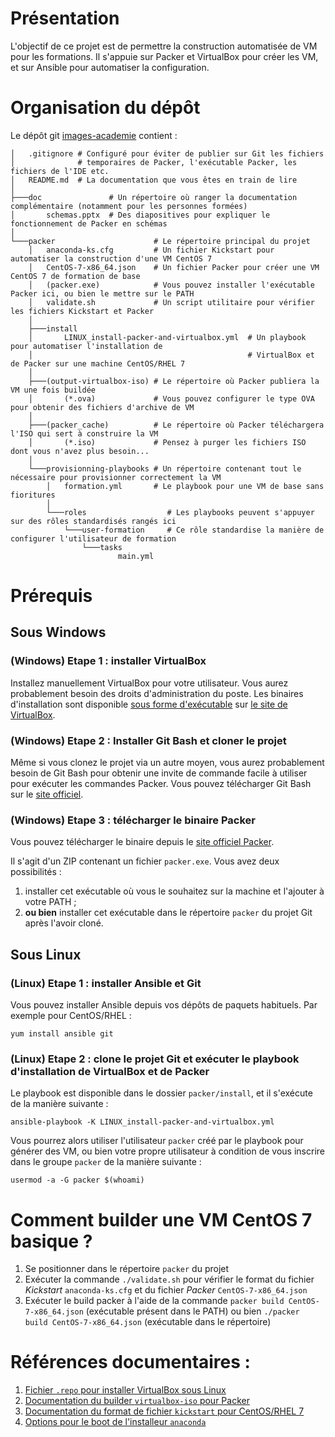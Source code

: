 # Présentation

L'objectif de ce projet est de permettre la construction automatisée de VM pour les formations. Il s'appuie sur 
Packer et VirtualBox pour créer les VM, et sur Ansible pour automatiser la configuration.

# Organisation du dépôt

Le dépôt git [images-academie](https://github.com/valeuriad-techlab/images-academie) contient :

    │   .gitignore # Configuré pour éviter de publier sur Git les fichiers
    │              # temporaires de Packer, l'exécutable Packer, les fichiers de l'IDE etc.                                   
    │   README.md  # La documentation que vous êtes en train de lire
    │
    ├───doc               # Un répertoire où ranger la documentation complémentaire (notamment pour les personnes formées)
    │       schemas.pptx  # Des diapositives pour expliquer le fonctionnement de Packer en schémas
    │
    └───packer                      # Le répertoire principal du projet
        │   anaconda-ks.cfg         # Un fichier Kickstart pour automatiser la construction d'une VM CentOS 7
        │   CentOS-7-x86_64.json    # Un fichier Packer pour créer une VM CentOS 7 de formation de base
        │   (packer.exe)            # Vous pouvez installer l'exécutable Packer ici, ou bien le mettre sur le PATH
        │   validate.sh             # Un script utilitaire pour vérifier les fichiers Kickstart et Packer
        │
        ├───install
        │       LINUX_install-packer-and-virtualbox.yml  # Un playbook pour automatiser l'installation de
        │                                                # VirtualBox et de Packer sur une machine CentOS/RHEL 7 
        │
        ├───(output-virtualbox-iso) # Le répertoire où Packer publiera la VM une fois buildée
        │       (*.ova)             # Vous pouvez configurer le type OVA pour obtenir des fichiers d'archive de VM
        │
        ├───(packer_cache)          # Le répertoire où Packer téléchargera l'ISO qui sert à construire la VM 
        │       (*.iso)             # Pensez à purger les fichiers ISO dont vous n'avez plus besoin...
        │
        └───provisionning-playbooks # Un répertoire contenant tout le nécessaire pour provisionner correctement la VM
            │   formation.yml       # Le playbook pour une VM de base sans fioritures
            │
            └───roles                  # Les playbooks peuvent s'appuyer sur des rôles standardisés rangés ici
                └───user-formation     # Ce rôle standardise la manière de configurer l'utilisateur de formation
                    └───tasks
                            main.yml

# Prérequis

## Sous Windows

### (Windows) Etape 1 : installer VirtualBox

Installez manuellement VirtualBox pour votre utilisateur. Vous aurez probablement besoin des droits d'administration
du poste. Les binaires d'installation sont disponible [sous forme d'exécutable](https://download.virtualbox.org/virtualbox/6.0.4/VirtualBox-6.0.4-128413-Win.exe)
sur [le site de VirtualBox](https://www.virtualbox.org/wiki/Downloads).

### (Windows) Etape 2 : Installer Git Bash et cloner le projet

Même si vous clonez le projet via un autre moyen, vous aurez probablement besoin de Git Bash pour obtenir une invite
de commande facile à utiliser pour exécuter les commandes Packer. Vous pouvez télécharger Git Bash sur le [site officiel](https://git-scm.com/download/win).

### (Windows) Etape 3 : télécharger le binaire Packer

Vous pouvez télécharger le binaire depuis le [site officiel Packer](https://releases.hashicorp.com/packer/).

Il s'agit d'un ZIP contenant un fichier `packer.exe`. Vous avez deux possibilités :
  1. installer cet exécutable où vous le souhaitez sur la machine et l'ajouter à votre PATH ;
  2. **ou bien** installer cet exécutable dans le répertoire `packer` du projet Git après l'avoir cloné.

## Sous Linux

### (Linux) Etape 1 : installer Ansible et Git

Vous pouvez installer Ansible depuis vos dépôts de paquets habituels. Par exemple pour CentOS/RHEL :

    yum install ansible git
    
### (Linux) Etape 2 : clone le projet Git et exécuter le playbook d'installation de VirtualBox et de Packer

Le playbook est disponible dans le dossier `packer/install`, et il s'exécute de la manière suivante :

    ansible-playbook -K LINUX_install-packer-and-virtualbox.yml
    
Vous pourrez alors utiliser l'utilisateur `packer` créé par le playbook pour générer des VM, ou bien votre
propre utilisateur à condition de vous inscrire dans le groupe `packer` de la manière suivante :

    usermod -a -G packer $(whoami)

# Comment builder une VM CentOS 7 basique ?

  1. Se positionner dans le répertoire `packer` du projet
  2. Exécuter la commande `./validate.sh` pour vérifier le format du fichier *Kickstart* `anaconda-ks.cfg`
     et du fichier *Packer* `CentOS-7-x86_64.json`
  3. Exécuter le build packer à l'aide de la commande `packer build CentOS-7-x86_64.json` (exécutable présent
     dans le PATH) ou bien `./packer build CentOS-7-x86_64.json` (exécutable dans le répertoire)

# Références documentaires :

  1. [Fichier `.repo` pour installer VirtualBox sous Linux](https://www.virtualbox.org/wiki/Linux_Downloads)
  2. [Documentation du builder `virtualbox-iso` pour Packer](https://www.packer.io/docs/builders/virtualbox-iso.html)
  3. [Documentation du format de fichier `kickstart` pour CentOS/RHEL 7](https://access.redhat.com/documentation/en-us/red_hat_enterprise_linux/7/html/installation_guide/sect-kickstart-syntax)
  4. [Options pour le boot de l'installeur `anaconda`](https://anaconda-installer.readthedocs.io/en/latest/boot-options.html)
